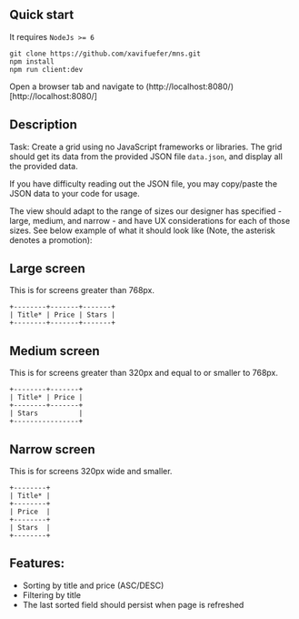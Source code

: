 ## Quick start

It requires `NodeJs >= 6`

```
git clone https://github.com/xavifuefer/mns.git
npm install
npm run client:dev
```

Open a browser tab and navigate to (http://localhost:8080/)[http://localhost:8080/] 

## Description

Task: Create a grid using no JavaScript frameworks or libraries. The grid should
get its data from the provided JSON file `data.json`, and display all the
provided data.

If you have difficulty reading out the JSON file, you may copy/paste the JSON
data to your code for usage.

The view should adapt to the range of sizes our designer has specified - large,
medium, and narrow - and have UX considerations for each of those sizes. See
below example of what it should look like (Note, the asterisk denotes a
promotion):

## Large screen

This is for screens greater than 768px.

```
+--------+-------+-------+
| Title* | Price | Stars |
+--------+-------+-------+
```

## Medium screen

This is for screens greater than 320px and equal to or smaller to 768px.

```
+--------+-------+
| Title* | Price |
+--------+-------+
| Stars          |
+----------------+
```

## Narrow screen

This is for screens 320px wide and smaller.


```
+--------+
| Title* |
+--------+
| Price  |
+--------+
| Stars  |
+--------+
```

## Features:

- Sorting by title and price (ASC/DESC)
- Filtering by title
- The last sorted field should persist when page is refreshed
